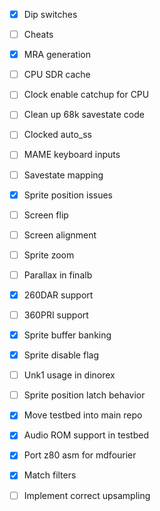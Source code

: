 - [x] Dip switches
- [ ] Cheats
- [x] MRA generation

- [ ] CPU SDR cache
- [ ] Clock enable catchup for CPU
- [ ] Clean up 68k savestate code
- [ ] Clocked auto_ss

- [ ] MAME keyboard inputs
- [ ] Savestate mapping

- [x] Sprite position issues
- [ ] Screen flip
- [ ] Screen alignment
- [ ] Sprite zoom
- [ ] Parallax in finalb
- [x] 260DAR support
- [ ] 360PRI support
- [x] Sprite buffer banking
- [x] Sprite disable flag
- [ ] Unk1 usage in dinorex
- [ ] Sprite position latch behavior

- [x] Move testbed into main repo
- [x] Audio ROM support in testbed
- [x] Port z80 asm for mdfourier
- [x] Match filters
- [ ] Implement correct upsampling


